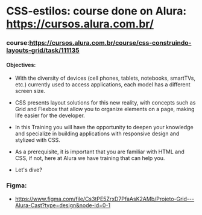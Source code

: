 # CSS-estilos: course done on  Alura: https://cursos.alura.com.br/

### course:https://cursos.alura.com.br/course/css-construindo-layouts-grid/task/111135

#### Objectives:
- With the diversity of devices (cell phones, tablets, notebooks, smartTVs, etc.) currently used to access applications, each model has a different screen size.

- CSS presents layout solutions for this new reality, with concepts such as Grid and Flexbox that allow you to organize elements on a page, making life easier for the developer.

- In this Training you will have the opportunity to deepen your knowledge and specialize in building applications with responsive design and stylized with CSS.

- As a prerequisite, it is important that you are familiar with HTML and CSS, if not, here at Alura we have training that can help you.

- Let's dive?


### Figma:
- https://www.figma.com/file/Cs3tPE5ZrxD7PfaAsK2AMb/Projeto-Grid---Alura-Cast?type=design&node-id=0-1
